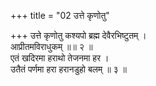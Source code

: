 +++
title = "02 उत्ते कृणोतु"

+++
उत्ते कृणोतु कश्यपो ब्रह्म देवैरभिष्टुतम् ।  
आप्रीतमविराधुकम् ॥॥ २ ॥  
एतं खदिरमा हराथो तेजनमा हर ।  
उतैतं पर्णमा हरा हरानडुहो बलम् ॥ ३ ॥